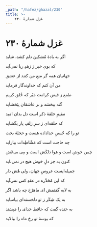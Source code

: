 ```yaml
---
_path: "/hafez/ghazal/230"
title: >-
    غزل شمارهٔ ۲۳۰
---
```

# غزل شمارهٔ ۲۳۰

<div class="b" id="bn1"><div class="m1"><p>اگر به بادهٔ مُشکین دلم کشد، شاید</p></div>
<div class="m2"><p>که بویِ خیر ز زهدِ ریا نمی‌آید</p></div></div>
<div class="b" id="bn2"><div class="m1"><p>جهانیان همه گر منعِ من کنند از عشق</p></div>
<div class="m2"><p>من آن کنم که خداوندگار فرماید</p></div></div>
<div class="b" id="bn3"><div class="m1"><p>طمع ز فیضِ کرامت مَبُر که خُلقِ کریم</p></div>
<div class="m2"><p>گنه ببخشد و بر عاشقان بِبَخشاید</p></div></div>
<div class="b" id="bn4"><div class="m1"><p>مقیمِ حلقهٔ ذکر است دل بدان امید</p></div>
<div class="m2"><p>که حلقه‌ای ز سرِ زلفِ یار بگشاید</p></div></div>
<div class="b" id="bn5"><div class="m1"><p>تو را که حُسنِ خداداده هست و حجلهٔ بخت</p></div>
<div class="m2"><p>چه حاجت است که مَشّاطِه‌ات بیاراید</p></div></div>
<div class="b" id="bn6"><div class="m1"><p>چمن خوش است و هوا دلکَش است و مِی بی‌غَش</p></div>
<div class="m2"><p>کنون به جز دلِ خوش هیچ در نمی‌باید</p></div></div>
<div class="b" id="bn7"><div class="m1"><p>جمیله‌ایست عروسِ جهان، ولی هُش دار</p></div>
<div class="m2"><p>که این مُخَدَّره در عقدِ کس نمی‌آید</p></div></div>
<div class="b" id="bn8"><div class="m1"><p>به لابه گفتمش ای ماهرُخ چه باشد اگر</p></div>
<div class="m2"><p>به یک شِکَر ز تو دلخسته‌ای بیاساید</p></div></div>
<div class="b" id="bn9"><div class="m1"><p>به خنده گفت که حافظ خدای را مَپسَند</p></div>
<div class="m2"><p>که بوسهٔ تو رخِ ماه را بیالاید</p></div></div>
